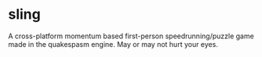 # sling
A cross-platform momentum based first-person speedrunning/puzzle game made in the quakespasm engine. May or may not hurt your eyes.
